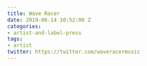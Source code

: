 ```yaml
---
title: Wave Racer
date: 2019-06-14 10:52:00 Z
categories:
- artist-and-label-press
tags:
- artist
twitter: https://twitter.com/waveracermusic
---
```


